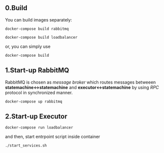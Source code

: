 ## 0.Build 

You can build images separately:

``
docker-compose build rabbitmq
``

``
docker-compose build loadbalancer
``

or, you can simply use

``
docker-compose build
``

## 1.Start-up RabbitMQ
RabbitMQ is chosen as _message broker_ which routes messages 
betweeen __statemachine<->statemachine__  and __executor<->statemachine__
by using _RPC_ protocol in synchronized manner.

``
docker-compose up rabbitmq
``


## 2.Start-up Executor
``
docker-compose run loadbalancer
``

and then, start entrpoint script inside container

``
./start_services.sh
``
